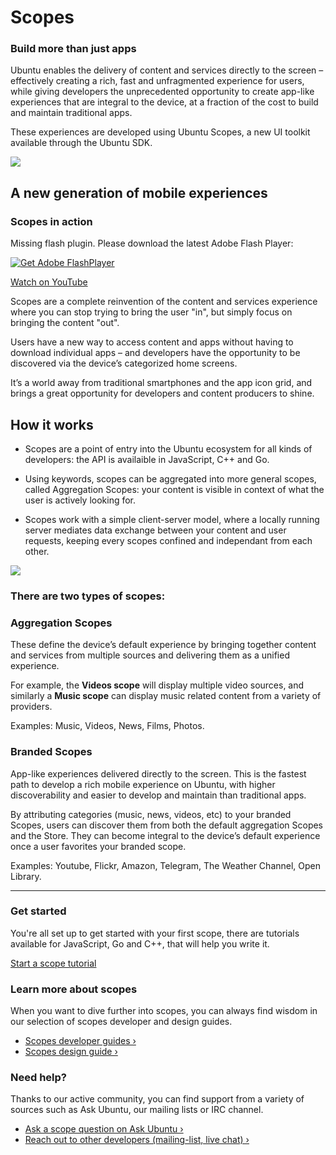 





# Scopes

### Build more than just apps

Ubuntu enables the delivery of content and services directly to the screen –
effectively creating a rich, fast and unfragmented experience for users, while
giving developers the unprecedented opportunity to create app-like experiences
that are integral to the device, at a fraction of the cost to build and
maintain traditional apps.

These experiences are developed using Ubuntu Scopes, a new UI toolkit
available through the Ubuntu SDK.

![](/static/devportal_uploaded/bcfe3a8e-9a03-47c0-afa5-b326eb017708-cms_page_media/7/tablet-features-scopes.jpg)





## A new generation of mobile experiences

### Scopes in action

Missing flash plugin. Please download the latest Adobe Flash Player:

[ ![Get Adobe FlashPlayer](/static/devportal_static/cms/img/icons/plugins/get_flash_player.gif)
](https://www.adobe.com/go/getflashplayer)

[Watch on YouTube](https://www.youtube.com/watch?v=CsDFMIphtZk)

Scopes are a complete reinvention of the content and services experience where
you can stop trying to bring the user "in", but simply focus on bringing the
content "out".

Users have a new way to access content and apps without having to download
individual apps – and developers have the opportunity to be discovered via the
device’s categorized home screens.

It’s a world away from traditional smartphones and the app icon grid, and
brings a great opportunity for developers and content producers to shine.





## How it works

  * Scopes are a point of entry into the Ubuntu ecosystem for all kinds of developers: the API is availaible in JavaScript, C++ and Go.

  * Using keywords, scopes can be aggregated into more general scopes, called Aggregation Scopes: your content is visible in context of what the user is actively looking for.

  * Scopes work with a simple client-server model, where a locally running server mediates data exchange between your content and user requests, keeping every scopes confined and independant from each other.

![](/static/devportal_uploaded/c970e187-8f39-465f-b46f-0f7452ceb8ec-cms_page_media/7/apps-grid.png)

### There are two types of scopes:

### Aggregation Scopes

These define the device’s default experience by bringing together content and
services from multiple sources and delivering them as a unified experience.

For example, the **Videos scope** will display multiple video sources, and
similarly a **Music scope** can display music related content from a variety
of providers.

Examples: Music, Videos, News, Films, Photos.

### Branded Scopes

App-like experiences delivered directly to the screen. This is the fastest
path to develop a rich mobile experience on Ubuntu, with higher
discoverability and easier to develop and maintain than traditional apps.

By attributing categories (music, news, videos, etc) to your branded Scopes,
users can discover them from both the default aggregation Scopes and the
Store. They can become integral to the device’s default experience once a user
favorites your branded scope.

Examples: Youtube, Flickr, Amazon, Telegram, The Weather Channel, Open
Library.





* * *

### Get started

You're all set up to get started with your first scope, there are tutorials
available for JavaScript, Go and C++, that will help you write it.

[Start a scope tutorial](/phone/scopes/tutorials/)

### Learn more about scopes

When you want to dive further into scopes, you can always find wisdom in our
selection of scopes developer and design guides.

  * [Scopes developer guides ›](/phone/scopes/guides/)
  * [Scopes design guide ›](http://design.ubuntu.com/scopes)

### Need help?

Thanks to our active community, you can find support from a variety of sources
such as Ask Ubuntu, our mailing lists or IRC channel.

  * [Ask a scope question on Ask Ubuntu ›](http://askubuntu.com/questions/tagged/scopes)
  * [Reach out to other developers (mailing-list, live chat) ›](https://developer.ubuntu.com/en/community/)





